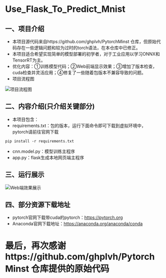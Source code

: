 # Use_Flask_To_Predict_Mnist

## 一、项目介绍
+ 本项目源代码来自https://github.com/ghplvh/PytorchMinst 仓库，但原始代码存在一些逻辑问题和较为过时的torch语法，在本仓库中已修正。
+ 本项目适合希望实现简单的模型部署的初学者，对于工业应用以学习ONNX和TensorRT为主。
+ 优化内容：①训练模型代码；②Web前端显示效果；③增加了版本检查，cuda检查并灵活应用；④修复了一些随着包版本不兼容导致的问题。
+ 项目流程图

![项目流程图](https://github.com/zlyd-CV/Photos_Are_Used_To_Others_Repository/blob/cbf5e9bf3463cad30ebbd27819774a8bbe5f86b5/Intermediate_Use_Flask_To_Predict_Mnist/Flask%E6%89%8B%E5%86%99%E6%95%B0%E5%AD%97%E8%AF%86%E5%88%AB%E9%A1%B9%E7%9B%AE%E7%BB%93%E6%9E%84.drawio.svg)

## 二、内容介绍(只介绍关键部分)
+ 本项目包含：
+ requirements.txt：包的版本，运行下面命令即可下载到虚拟环境中，pytorch请前往官网下载
 ```txt
pip install -r requirements.txt
```
+ cnn.model.py：模型训练主程序
+ app.py：flask生成本地网页端主程序

## 三、运行展示
![Web端效果展示](https://github.com/zlyd-CV/Photos_Are_Used_To_Others_Repository/blob/610062f16c08e609ab9b47da1dc872768e3bf002/Intermediate_Use_Flask_To_Predict_Mnist/%E8%BF%90%E8%A1%8C%E7%A4%BA%E6%84%8F%E5%9B%BE.png)

## 四、部分资源下载地址
+ pytorch官网下载带cuda的pytorch：https://pytorch.org
+ Anaconda官网下载地址：https://anaconda.org/anaconda/conda
# 最后，再次感谢https://github.com/ghplvh/PytorchMinst 仓库提供的原始代码
